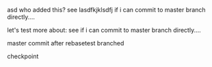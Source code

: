 asd
who added this?
see lasdfkjklsdfj if i can commit to master branch directly....


let's test more about: see if i can commit to master branch directly....

master commit after rebasetest branched

checkpoint